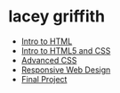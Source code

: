 # lacey griffith

<ul>
    <li><a href="intro_to_html/index.html" target=_blank>Intro to HTML</a></li>
    <li><a href="HTML5_to_intro_CSS/index.html" target=_blank>Intro to HTML5 and CSS</a></li>
    <li><a href="adv_css/index.html" target=_blank>Advanced CSS</a></li>
    <li><a href="responsive_web/index.html" target=_blank>Responsive Web Design</a></li>
    <li><a href="final_project/index.html" target=_blank>Final Project</a></li>
</ul>

